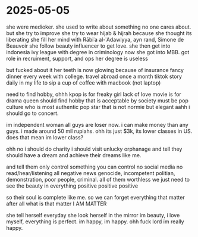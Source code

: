 # 2025-05-05


she were medioker.
she used to write about something no one cares about.
but she try to improve
she try to wear hijab & hijrah because she thought its liberating
she fill her mind with Rābiʿa al-ʿAdawiyya, ayn rand, Simone de Beauvoir
she follow beauty influencer to get love.
she then get into  indonesia ivy league with degree in criminology
now she got into MBB.
got role in recruiment, support, and ops
her degree is useless

but fucked about it
her teeth is now glowing because of insurance
fancy dinner every week with college.
travel abroad once a month
tiktok story daily in my life 
to sip a cup of coffee with macbook (not laptop)

need to find hobby,
ohhh kpop is for freaky girl lack of love
movie is for drama queen
should find hobby that is acceptable by society
must be pop culture
who is most authentic pop star that is not normie but elegant
aahh i should go to concert. 

im independent woman
all guys are loser now. 
i can make money than any guys.
i made around 50 mil rupiahs.
ohh its just $3k, its lower classes in US.
does that mean im lower class?

ohh no
i should do charity
i should visit unlucky orphanage
and tell they should have a dream
and achieve their dreams like me.

and tell them 
only control something you can control
no social media
no read/hear/listening all negative news
genocide, incompetent politian, demonstration, poor people, criminal. 
all of them worthless
we just need to see the beauty in everything
positive positive positive

so their soul is complete like me. 
so we can forget everything that matter
after all 
what is that matter
I AM MATTER 

she tell herself everyday 
she look herself in the mirror
im beauty, i love myself, everything is perfect.
im happy, im happy.
ohh fuck lord im really happy.
